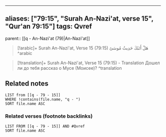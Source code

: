 
---
aliases: ["79:15", "Surah An-Nazi'at, verse 15", "Qur'an 79:15"]
tags: Qvref
---

parent:: [[q - An-Nazi'at (79)|An-Nazi'at]]

> [!arabic]+ Surah An-Nazi'at, Verse 15 (79:15)
> <span class="quran-arabic">هَلْ أَتَىٰكَ حَدِيثُ مُوسَىٰٓ</span>
^arabic

> [!translation]+ Surah An-Nazi'at, Verse 15 (79:15) - Translation
> Дошел ли до тебя рассказ о Мусе (Моисее)?
^translation



## Related notes
```dataview
LIST from [[q - 79 - 15]]
WHERE !contains(file.name, "q - ")
SORT file.name ASC
```

### Related verses (footnote backlinks)
```dataview
LIST FROM [[q - 79 - 15]] AND #Qvref
SORT file.name ASC
```

